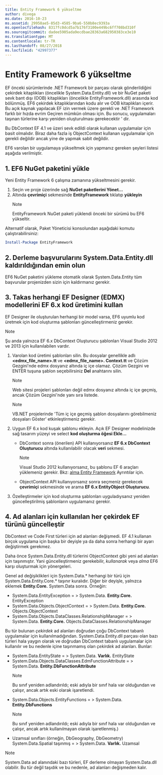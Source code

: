 ```yaml
---
title: Entity Framework 6 yükseltme
author: divega
ms.date: 2016-10-23
ms.assetid: 29958ae5-85d3-4585-9ba6-550b8ec9393a
ms.openlocfilehash: 8317fc0dcd5a7b176f3100e449bc6ff708bd310f
ms.sourcegitcommit: dadee5905ada9ecdbae28363a682950383ce3e10
ms.translationtype: MT
ms.contentlocale: tr-TR
ms.lasthandoff: 08/27/2018
ms.locfileid: "42997377"
---
```

# <a name="upgrading-to-entity-framework-6"></a>Entity Framework 6 yükseltme

EF önceki sürümlerinde .NET Framework bir parçası olarak gönderildiğini çekirdek kitaplıkları (öncelikle System.Data.Entity.dll) ve bir NuGet paketi sevk bant dışı (OOB) kitaplıkları (öncelikle EntityFramework.dll) arasında kod bölünmüş. EF6 çekirdek kitaplıklarından kodu alır ve OOB kitaplıkları içerir. Bu açık kaynak yapılacak EF izin vermek üzere gerekli ve .NET Framework farklı bir hızda evrim Geçiren mümkün olması için. Bu sonucu, uygulamaları taşınan türlerine karşı yeniden oluşturulması gerekecektir ' dir.

Bu DbContext EF 4.1 ve üzeri sevk edildi olarak kullanan uygulamalar için basit olmalıdır. Biraz daha fazla iş ObjectContext kullanan uygulamalar için gerekli değildir ancak yine de yapmak sabit değildir.

EF6 varolan bir uygulamaya yükseltmek için yapmanız gereken şeyleri listesi aşağıda verilmiştir.

## <a name="1-install-the-ef6-nuget-package"></a>1. EF6 NuGet paketini yükle

Yeni Entity Framework 6 çalışma zamanına yükseltmesini gerekir.

1. Seçin ve proje üzerinde sağ **NuGet paketlerini Yönet...**  
2. Altında **çevrimiçi** sekmesinde **EntityFramework** tıklatıp **yükleyin**  
   > [!NOTE]
   > EntityFramework NuGet paketi yüklendi önceki bir sürümü bu EF6 yükseltir.

Alternatif olarak, Paket Yöneticisi konsolundan aşağıdaki komutu çalıştırabilirsiniz:

``` powershell
Install-Package EntityFramework
```

## <a name="2-ensure-that-assembly-references-to-systemdataentitydll-are-removed"></a>2. Derleme başvurularını System.Data.Entity.dll kaldırıldığından emin olun

EF6 NuGet paketini yükleme otomatik olarak System.Data.Entity tüm başvurular projenizden sizin için kaldırmanız gerekir.

## <a name="3-swap-any-ef-designer-edmx-models-to-use-ef-6x-code-generation"></a>3. Takas herhangi EF Designer (EDMX) modellerini EF 6.x kod üretimini kullan

EF Designer ile oluşturulan herhangi bir model varsa, EF6 uyumlu kod üretmek için kod oluşturma şablonları güncelleştirmeniz gerekir.

> [!NOTE]
> Şu anda yalnızca EF 6.x DbContext Oluşturucu şablonları Visual Studio 2012 ve 2013 için kullanılabilen vardır.

1. Varolan kod üretimi şablonları silin. Bu dosyalar genellikle adlı  **\<edmx_file_name\>.tt** ve  **\<edmx_file_name\>. Context.tt** ve Çözüm Gezgini'nde edmx dosyanız altında iç içe olamaz. Çözüm Gezgini ve ENTER tuşuna şablon seçebilirsiniz **Del** anahtarını silin.  
   > [!NOTE]
   > Web sitesi projeleri şablonları değil edmx dosyanız altında iç içe geçmiş, ancak Çözüm Gezgini'nde yanı sıra listede.  

   > [!NOTE]
   > VB.NET projelerinde 'Tüm iç içe geçmiş şablon dosyalarını görebilmeniz dosyaları Göster' etkinleştirmeniz gerekir.
2. Uygun EF 6.x kod kuşak şablonu ekleyin. Açık EF Designer modelinizde sağ tasarım yüzeyi ve select **kod oluşturma öğesi Ekle...**
    - DbContext sonra (önerilen) API kullanıyorsanız **EF 6.x DbContext Oluşturucu** altında kullanılabilir olacak **veri** sekmesi.  
      > [!NOTE]
      > Visual Studio 2012 kullanıyorsanız, bu şablonu EF 6 araçları yüklemeniz gerekir. Bkz: [alma Entity Framework](~/ef6/fundamentals/install.md) Ayrıntılar için.  

    - ObjectContext API kullanıyorsanız sonra seçmeniz gerekecek **çevrimiçi** sekmesinde ve arama **EF 6.x EntityObject Oluşturucu**.  
3. Özelleştirmeler için kod oluşturma şablonları uyguladıysanız yeniden güncelleştirilmiş şablonların uygulamanız gerekir.

## <a name="4-update-namespaces-for-any-core-ef-types-being-used"></a>4. Ad alanları için kullanılan her çekirdek EF türünü güncelleştir

DbContext ve Code First türleri için ad alanları değişmedi. EF 4.1 kullanan birçok uygulama için başka bir deyişle ya da daha sonra herhangi bir ayarı değiştirmek gerekmez.

Daha önce System.Data.Entity.dll türlerini ObjectContext gibi yeni ad alanları için taşınmıştır. Yani güncelleştirmeniz gerekebilir, *kullanarak* veya *alma* EF6 karşı oluşturmak için yönergeleri.

Genel ad değişiklikleri için System.Data.* herhangi bir türü için System.Data.Entity.Core.* taşınır kuralıdır. Diğer bir deyişle, yalnızca eklemek **Entity.Core.** System.Data sonra. Örneğin:

- System.Data.EntityException = > System.Data. **Entity.Core.** EntityException  
- System.Data.Objects.ObjectContext = > System.Data. **Entity.Core.** Objects.ObjectContext  
- System.Data.Objects.DataClasses.RelationshipManager = > System.Data. **Entity.Core.** Objects.DataClasses.RelationshipManager  

Bu tür bulunan *çekirdek* ad alanları doğrudan çoğu DbContext tabanlı uygulamalar için kullanılmadığından. System.Data.Entity.dll parçası olan bazı türleri hala yaygın olarak ve doğrudan DbContext tabanlı uygulamalar için kullanılır ve bu nedenle içine taşınmamış olan *çekirdek* ad alanları. Bunlar:

- System.Data.EntityState = > System.Data. **Varlık.** EntityState  
- System.Data.Objects.DataClasses.EdmFunctionAttribute = > System.Data. **Entity.DbFunctionAttribute**  
  > [!NOTE]
  > Bu sınıf yeniden adlandırıldı; eski adıyla bir sınıf hala var olduğundan ve çalışır, ancak artık eski olarak işaretlendi.  
- System.Data.Objects.EntityFunctions = > System.Data. **Entity.DbFunctions**  
  > [!NOTE]
  > Bu sınıf yeniden adlandırıldı; eski adıyla bir sınıf hala var olduğundan ve çalışır, ancak artık kullanılmayan olarak işaretlenmiş.)  
- Uzamsal sınıfları (örneğin, DbGeography, DbGeometry) System.Data.Spatial taşınmış = > System.Data. **Varlık.** Uzamsal

> [!NOTE]
> System.Data ad alanındaki bazı türleri, EF derleme olmayan System.Data.dll olabilir. Bu tür değil taşıdık ve bu nedenle, ad alanları değişmeden kalır.
